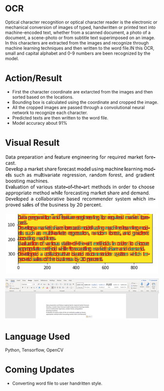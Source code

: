 # OCR
Optical character recognition or optical character reader is the electronic or mechanical conversion of images of typed, handwritten or printed text into machine-encoded text, whether from a scanned document, a photo of a document, a scene-photo or from subtitle text superimposed on an image.
In this characters are extracted from the images and recognize through machine learning techniques and then written to the word file.IN this OCR, small and capital alphabet and 0-9 numbers are been recognized by the model. 

# Action/Result
- First the character coordinate are extarcted from the images and then sorted based on the locations.
- Bounding box is calculated using the coordinate and cropped the image.
- All the cropped images are passed through a convolutional neural network to recognize each character.
- Predicted texts are then written to the word file.
- Model accuracy about 91%

# Visual Result
<p align="center">
<img src="images/test_image.png" width=500 />
</p>

<p align="center">
<img src="images/bounding_box_image.png" width=500 />
</p>

<p align="center">
<img src="images/output.PNG" />
</p>

# Language Used
Python, Tensorflow, OpenCV

# Coming Updates
- Converting word file to user handritten style.
